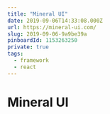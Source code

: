 ```yaml
---
title: "Mineral UI"
date: 2019-09-06T14:33:08.000Z
url: https://mineral-ui.com/
slug: 2019-09-06-9a9be39a
pinboardId: 1153263250
private: true
tags:
  - framework
  - react
---
```


# Mineral UI


